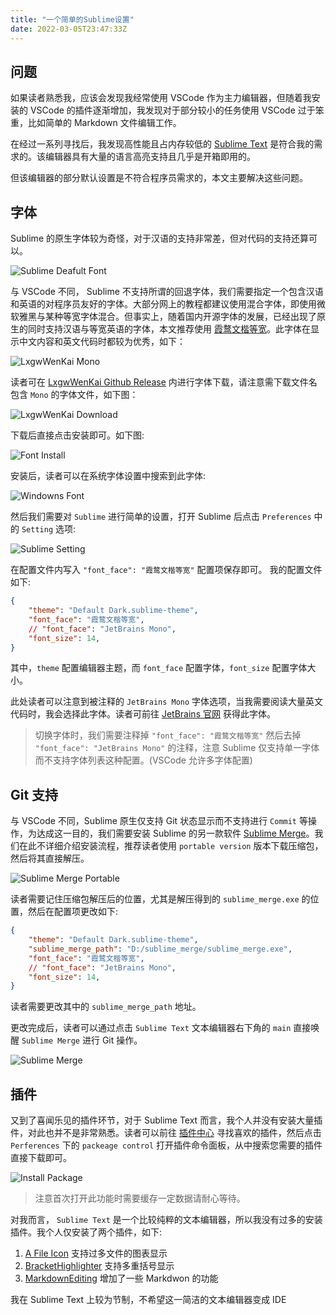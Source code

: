 ```yaml
---
title: "一个简单的Sublime设置"
date: 2022-03-05T23:47:33Z
---
```


## 问题

如果读者熟悉我，应该会发现我经常使用 VSCode 作为主力编辑器，但随着我安装的 VSCode 的插件逐渐增加，我发现对于部分较小的任务使用 VSCode 过于笨重，比如简单的 Markdown 文件编辑工作。

在经过一系列寻找后，我发现高性能且占内存较低的 [Sublime Text](https://www.sublimetext.com/) 是符合我的需求的。该编辑器具有大量的语言高亮支持且几乎是开箱即用的。

但该编辑器的部分默认设置是不符合程序员需求的，本文主要解决这些问题。

## 字体

Sublime 的原生字体较为奇怪，对于汉语的支持非常差，但对代码的支持还算可以。

![Sublime Deafult Font](https://img.gejiba.com/images/8447f7102510a1afbbd219e350ffef76.png)

与 VSCode 不同， Sublime 不支持所谓的回退字体，我们需要指定一个包含汉语和英语的对程序员友好的字体。大部分网上的教程都建议使用混合字体，即使用微软雅黑与某种等宽字体混合。但事实上，随着国内开源字体的发展，已经出现了原生的同时支持汉语与等宽英语的字体，本文推荐使用 [霞鹜文楷等宽](https://github.com/lxgw/LxgwWenKai)。此字体在显示中文内容和英文代码时都较为优秀，如下：

![LxgwWenKai Mono](https://img.gejiba.com/images/0c40cddaa7c81d3e766d5f7dfab32976.png)

读者可在 [LxgwWenKai Github Release](https://github.com/lxgw/LxgwWenKai/releases) 内进行字体下载，请注意需下载文件名包含 `Mono` 的字体文件，如下图：

![LxgwWenKai Download](https://img.gejiba.com/images/fdb635306a136c99b3e54466d5feabd9.png)

下载后直接点击安装即可。如下图:

![Font Install](https://img.gejiba.com/images/25757b31a24dd0d22220f8d5a8fa9289.png)

安装后，读者可以在系统字体设置中搜索到此字体:

![Windowns Font](https://img.gejiba.com/images/7ad2b738cedca60ab6cecd796c525a2e.png)

然后我们需要对 `Sublime` 进行简单的设置，打开 Sublime 后点击 `Preferences` 中的 `Setting` 选项:

![Sublime Setting](https://img.gejiba.com/images/b7caafff3b91ea0267fd266c68653246.png)

在配置文件内写入 `"font_face": "霞鹜文楷等宽"` 配置项保存即可。 我的配置文件如下:

```json
{
	"theme": "Default Dark.sublime-theme",
	"font_face": "霞鹜文楷等宽",
	// "font_face": "JetBrains Mono",
	"font_size": 14,
}
```

其中，`theme` 配置编辑器主题，而 `font_face` 配置字体，`font_size` 配置字体大小。

此处读者可以注意到被注释的 `JetBrains Mono` 字体选项，当我需要阅读大量英文代码时，我会选择此字体。读者可前往 [JetBrains 官网](https://www.jetbrains.com/lp/mono/) 获得此字体。

> 切换字体时，我们需要注释掉 `"font_face": "霞鹜文楷等宽"` 然后去掉 `"font_face": "JetBrains Mono"` 的注释，注意 Sublime 仅支持单一字体而不支持字体列表这种配置。(VSCode 允许多字体配置)

## Git 支持

与 VSCode 不同，Sublime 原生仅支持 Git 状态显示而不支持进行 `Commit` 等操作，为达成这一目的，我们需要安装 Sublime 的另一款软件 [Sublime Merge](https://www.sublimemerge.com/)。我们在此不详细介绍安装流程，推荐读者使用 `portable version` 版本下载压缩包，然后将其直接解压。

![Sublime Merge Portable](https://img.gejiba.com/images/947a28ce3be311fdf522e939fbc28cee.png)

读者需要记住压缩包解压后的位置，尤其是解压得到的 `sublime_merge.exe` 的位置，然后在配置项更改如下:

```json
{
	"theme": "Default Dark.sublime-theme",
	"sublime_merge_path": "D:/sublime_merge/sublime_merge.exe",
	"font_face": "霞鹜文楷等宽",
	// "font_face": "JetBrains Mono",
	"font_size": 14,
}

```

读者需要更改其中的 `sublime_merge_path` 地址。

更改完成后，读者可以通过点击 `Sublime Text` 文本编辑器右下角的 `main` 直接唤醒 `Sublime Merge` 进行 Git 操作。

![Sublime Merge](https://img.gejiba.com/images/07ad27d752e5658883a4f5df2567dd6c.gif)

## 插件

又到了喜闻乐见的插件环节，对于 Sublime Text 而言，我个人并没有安装大量插件，对此也并不是非常熟悉。读者可以前往 [插件中心](https://packagecontrol.io/) 寻找喜欢的插件，然后点击 `Perferences` 下的 `packeage control` 打开插件命令面板，从中搜索您需要的插件直接下载即可。

![Install Package](https://img.gejiba.com/images/a80a71f70e1d24be170d926abb027c15.png)

> 注意首次打开此功能时需要缓存一定数据请耐心等待。

对我而言， `Sublime Text` 是一个比较纯粹的文本编辑器，所以我没有过多的安装插件。我个人仅安装了两个插件，如下:

1. [A File Icon](https://packagecontrol.io/packages/A%20File%20Icon) 支持过多文件的图表显示
1. [BracketHighlighter](https://packagecontrol.io/packages/BracketHighlighter) 支持多重括号显示
1. [MarkdownEditing](https://packagecontrol.io/packages/MarkdownEditing) 增加了一些 Markdwon 的功能

我在 Sublime Text 上较为节制，不希望这一简洁的文本编辑器变成 IDE
